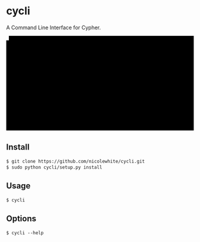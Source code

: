 # cycli
A Command Line Interface for Cypher.

![demo](screenshots/output.gif)

## Install

```
$ git clone https://github.com/nicolewhite/cycli.git
$ sudo python cycli/setup.py install
```

## Usage

```
$ cycli
```

## Options

```
$ cycli --help
```